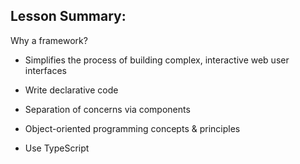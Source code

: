 ## Lesson Summary:

Why a framework?

- Simplifies the process of building complex, interactive web user interfaces

- Write declarative code

- Separation of concerns via components

- Object-oriented programming concepts & principles

- Use TypeScript
